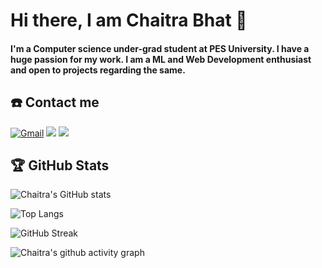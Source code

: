 # Hi there, I am Chaitra Bhat 👋

#### I'm a Computer science under-grad student at PES University. I have a huge passion for my work. I am a ML and Web Development enthusiast and open to projects regarding the same.

## ☎️ Contact me 

<a href = "mailto:chaitrabhat084@gmail.com?subject=From your Github Profile" ><img alt="Gmail" src="https://img.shields.io/badge/Gmail-D14836?style=for-the-badge&logo=gmail&logoColor=white" /></a>
<a href = "https://www.linkedin.com/in/chaitra-bhat-71372a207/" ><img src="https://img.shields.io/badge/linkedin%20-%230077B5.svg?&style=for-the-badge&logo=linkedin&logoColor=white"/></a>
<a href = "http://instagram.com/chaitra_bhat_234" ><img src="https://img.shields.io/badge/instagram%20-%23E4405F.svg?&style=for-the-badge&logo=Instagram&logoColor=white"/></a>


## 🏆 GitHub Stats

![Chaitra's GitHub stats](https://github-readme-stats.vercel.app/api?username=Chaitra-Bhat383&theme=chartreuse-dark&showicons=true&show_icons=true&count_private=true])

![Top Langs](https://github-readme-stats.vercel.app/api/top-langs/?username=Chaitra-Bhat383&layout=compact&theme=chartreuse-dark&langs_count=8])

![GitHub Streak](https://github-readme-streak-stats.herokuapp.com/?user=Chaitra-Bhat383&theme=chartreuse-dark&count_private=true)

![Chaitra's github activity graph](https://activity-graph.herokuapp.com/graph?username=Chaitra-Bhat383&theme=chartreuse-dark)




